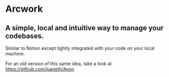 # Arcwork
## A simple, local and intuitive way to manage your codebases.

Similar to Notion except tightly integrated with your code on your local machine.

For an old version of this same idea, take a look at https://github.com/juaneth/Avon
